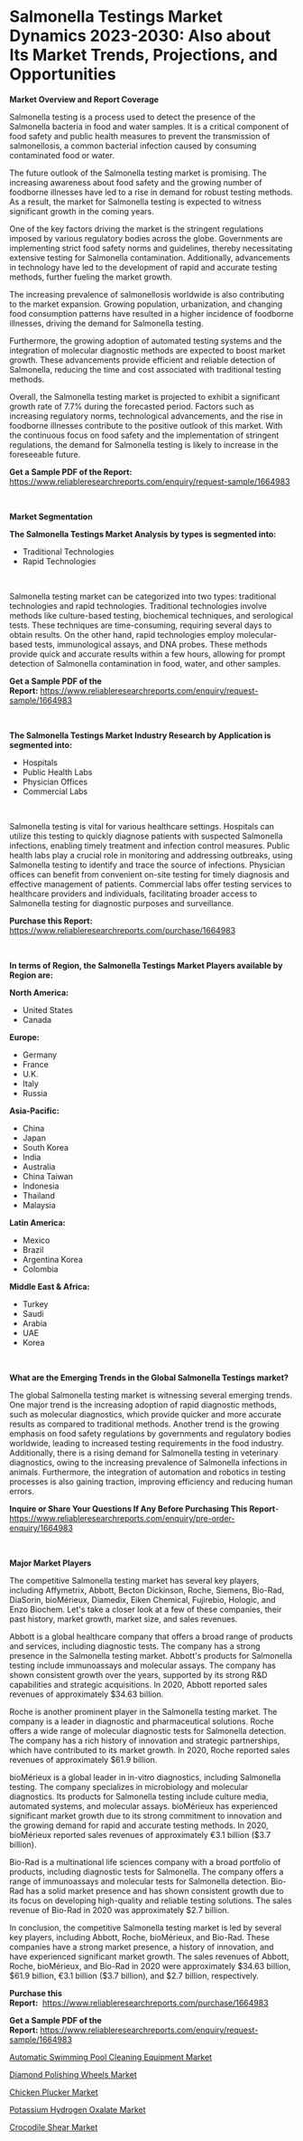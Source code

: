 <p><h1>Salmonella Testings Market Dynamics 2023-2030: Also about Its Market Trends, Projections, and Opportunities</h1></p><p><strong>Market Overview and Report Coverage</strong></p>
<p><p>Salmonella testing is a process used to detect the presence of the Salmonella bacteria in food and water samples. It is a critical component of food safety and public health measures to prevent the transmission of salmonellosis, a common bacterial infection caused by consuming contaminated food or water.</p><p>The future outlook of the Salmonella testing market is promising. The increasing awareness about food safety and the growing number of foodborne illnesses have led to a rise in demand for robust testing methods. As a result, the market for Salmonella testing is expected to witness significant growth in the coming years.</p><p>One of the key factors driving the market is the stringent regulations imposed by various regulatory bodies across the globe. Governments are implementing strict food safety norms and guidelines, thereby necessitating extensive testing for Salmonella contamination. Additionally, advancements in technology have led to the development of rapid and accurate testing methods, further fueling the market growth.</p><p>The increasing prevalence of salmonellosis worldwide is also contributing to the market expansion. Growing population, urbanization, and changing food consumption patterns have resulted in a higher incidence of foodborne illnesses, driving the demand for Salmonella testing.</p><p>Furthermore, the growing adoption of automated testing systems and the integration of molecular diagnostic methods are expected to boost market growth. These advancements provide efficient and reliable detection of Salmonella, reducing the time and cost associated with traditional testing methods.</p><p>Overall, the Salmonella testing market is projected to exhibit a significant growth rate of 7.7% during the forecasted period. Factors such as increasing regulatory norms, technological advancements, and the rise in foodborne illnesses contribute to the positive outlook of this market. With the continuous focus on food safety and the implementation of stringent regulations, the demand for Salmonella testing is likely to increase in the foreseeable future.</p></p>
<p><strong>Get a Sample PDF of the Report:</strong> <a href="https://www.reliableresearchreports.com/enquiry/request-sample/1664983">https://www.reliableresearchreports.com/enquiry/request-sample/1664983</a></p>
<p>&nbsp;</p>
<p><strong>Market Segmentation</strong></p>
<p><strong>The Salmonella Testings Market Analysis by types is segmented into:</strong></p>
<p><ul><li>Traditional Technologies</li><li>Rapid Technologies</li></ul></p>
<p>&nbsp;</p>
<p><p>Salmonella testing market can be categorized into two types: traditional technologies and rapid technologies. Traditional technologies involve methods like culture-based testing, biochemical techniques, and serological tests. These techniques are time-consuming, requiring several days to obtain results. On the other hand, rapid technologies employ molecular-based tests, immunological assays, and DNA probes. These methods provide quick and accurate results within a few hours, allowing for prompt detection of Salmonella contamination in food, water, and other samples.</p></p>
<p><strong>Get a Sample PDF of the Report:</strong>&nbsp;<a href="https://www.reliableresearchreports.com/enquiry/request-sample/1664983">https://www.reliableresearchreports.com/enquiry/request-sample/1664983</a></p>
<p>&nbsp;</p>
<p><strong>The Salmonella Testings Market Industry Research by Application is segmented into:</strong></p>
<p><ul><li>Hospitals</li><li>Public Health Labs</li><li>Physician Offices</li><li>Commercial Labs</li></ul></p>
<p>&nbsp;</p>
<p><p>Salmonella testing is vital for various healthcare settings. Hospitals can utilize this testing to quickly diagnose patients with suspected Salmonella infections, enabling timely treatment and infection control measures. Public health labs play a crucial role in monitoring and addressing outbreaks, using Salmonella testing to identify and trace the source of infections. Physician offices can benefit from convenient on-site testing for timely diagnosis and effective management of patients. Commercial labs offer testing services to healthcare providers and individuals, facilitating broader access to Salmonella testing for diagnostic purposes and surveillance.</p></p>
<p><strong>Purchase this Report:</strong>&nbsp; <a href="https://www.reliableresearchreports.com/purchase/1664983">https://www.reliableresearchreports.com/purchase/1664983</a></p>
<p>&nbsp;</p>
<p><strong>In terms of Region, the Salmonella Testings Market Players available by Region are:</strong></p>
<p>
    <p> <strong> North America: </strong>
        <ul>
            <li>United States</li>
            <li>Canada</li>
        </ul>
        </p> 
    <p> <strong> Europe: </strong>
        <ul>
            <li>Germany</li>
            <li>France</li>
            <li>U.K.</li>
            <li>Italy</li>
            <li>Russia</li>
        </ul>
        </p> 
    <p> <strong> Asia-Pacific: </strong>
        <ul>
            <li>China</li>
            <li>Japan</li>
            <li>South Korea</li>
            <li>India</li>
            <li>Australia</li>
            <li>China Taiwan</li>
            <li>Indonesia</li>
            <li>Thailand</li>
            <li>Malaysia</li>
        </ul>
        </p> 
    <p> <strong> Latin America: </strong>
        <ul>
            <li>Mexico</li>
            <li>Brazil</li>
            <li>Argentina Korea</li>
            <li>Colombia</li>
        </ul>
        </p> 
    <p> <strong> Middle East & Africa: </strong>
        <ul>
            <li>Turkey</li>
            <li>Saudi</li>
            <li>Arabia</li>
            <li>UAE</li>
            <li>Korea</li>
        </ul>
    </p>
    </p>
<p>&nbsp;</p>
<p><strong>What are the Emerging Trends in the Global Salmonella Testings market?</strong></p>
<p><p>The global Salmonella testing market is witnessing several emerging trends. One major trend is the increasing adoption of rapid diagnostic methods, such as molecular diagnostics, which provide quicker and more accurate results as compared to traditional methods. Another trend is the growing emphasis on food safety regulations by governments and regulatory bodies worldwide, leading to increased testing requirements in the food industry. Additionally, there is a rising demand for Salmonella testing in veterinary diagnostics, owing to the increasing prevalence of Salmonella infections in animals. Furthermore, the integration of automation and robotics in testing processes is also gaining traction, improving efficiency and reducing human errors.</p></p>
<p><strong>Inquire or Share Your Questions If Any Before Purchasing This Report</strong>- <a href="https://www.reliableresearchreports.com/enquiry/pre-order-enquiry/1664983">https://www.reliableresearchreports.com/enquiry/pre-order-enquiry/1664983</a></p>
<p>&nbsp;</p>
<p><strong>Major Market Players</strong></p>
<p><p>The competitive Salmonella testing market has several key players, including Affymetrix, Abbott, Becton Dickinson, Roche, Siemens, Bio-Rad, DiaSorin, bioMérieux, Diamedix, Eiken Chemical, Fujirebio, Hologic, and Enzo Biochem. Let's take a closer look at a few of these companies, their past history, market growth, market size, and sales revenues.</p><p>Abbott is a global healthcare company that offers a broad range of products and services, including diagnostic tests. The company has a strong presence in the Salmonella testing market. Abbott's products for Salmonella testing include immunoassays and molecular assays. The company has shown consistent growth over the years, supported by its strong R&D capabilities and strategic acquisitions. In 2020, Abbott reported sales revenues of approximately $34.63 billion.</p><p>Roche is another prominent player in the Salmonella testing market. The company is a leader in diagnostic and pharmaceutical solutions. Roche offers a wide range of molecular diagnostic tests for Salmonella detection. The company has a rich history of innovation and strategic partnerships, which have contributed to its market growth. In 2020, Roche reported sales revenues of approximately $61.9 billion.</p><p>bioMérieux is a global leader in in-vitro diagnostics, including Salmonella testing. The company specializes in microbiology and molecular diagnostics. Its products for Salmonella testing include culture media, automated systems, and molecular assays. bioMérieux has experienced significant market growth due to its strong commitment to innovation and the growing demand for rapid and accurate testing methods. In 2020, bioMérieux reported sales revenues of approximately €3.1 billion ($3.7 billion).</p><p>Bio-Rad is a multinational life sciences company with a broad portfolio of products, including diagnostic tests for Salmonella. The company offers a range of immunoassays and molecular tests for Salmonella detection. Bio-Rad has a solid market presence and has shown consistent growth due to its focus on developing high-quality and reliable testing solutions. The sales revenue of Bio-Rad in 2020 was approximately $2.7 billion.</p><p>In conclusion, the competitive Salmonella testing market is led by several key players, including Abbott, Roche, bioMérieux, and Bio-Rad. These companies have a strong market presence, a history of innovation, and have experienced significant market growth. The sales revenues of Abbott, Roche, bioMérieux, and Bio-Rad in 2020 were approximately $34.63 billion, $61.9 billion, €3.1 billion ($3.7 billion), and $2.7 billion, respectively.</p></p>
<p><strong>Purchase this Report:</strong>&nbsp;&nbsp;<a href="https://www.reliableresearchreports.com/purchase/1664983">https://www.reliableresearchreports.com/purchase/1664983</a></p>
<p></p>
<p><strong>Get a Sample PDF of the Report:</strong>&nbsp;<a href="https://www.reliableresearchreports.com/enquiry/request-sample/1664983">https://www.reliableresearchreports.com/enquiry/request-sample/1664983</a></p>
<p><p><a href="https://www.linkedin.com/pulse/automatic-swimming-pool-cleaning-equipment-market-research-5hloc/">Automatic Swimming Pool Cleaning Equipment Market</a></p><p><a href="https://medium.com/@dessiefadel/diamond-polishing-wheels-market-size-growth-forecast-2023-2030-06efaf9e51ec">Diamond Polishing Wheels Market</a></p><p><a href="https://www.linkedin.com/pulse/decoding-chicken-plucker-market-deep-dive-latest-trends-segmentation-pvlze/">Chicken Plucker Market</a></p><p><a href="https://medium.com/@nelljian7548/potassium-hydrogen-oxalate-market-size-growth-forecast-2023-2030-ef5f8315b818">Potassium Hydrogen Oxalate Market</a></p><p><a href="https://www.linkedin.com/pulse/crocodile-shear-market-insights-players-forecast-till-2030-radixus-lljge/">Crocodile Shear Market</a></p></p>